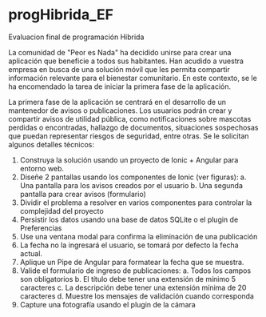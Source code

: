# progHibrida_EF
Evaluacion final de programación Hibrida


La comunidad de "Peor es Nada" ha decidido unirse para crear una aplicación que beneficie a todos sus habitantes. Han acudido a vuestra empresa en busca de una solución móvil que les permita compartir información relevante para el bienestar comunitario. En este contexto, se le ha encomendado la tarea de iniciar la primera fase de la aplicación.

La primera fase de la aplicación se centrará en el desarrollo de un mantenedor de avisos o publicaciones. Los usuarios podrán crear y compartir avisos de utilidad pública, como notificaciones sobre mascotas perdidas o encontradas, hallazgo de documentos, situaciones sospechosas que puedan representar riesgos de seguridad, entre otras. Se le solicitan algunos detalles técnicos:

1.	Construya la solución usando un proyecto de Ionic + Angular para entorno web.
2.	Diseñe 2 pantallas usando los componentes de Ionic (ver figuras):
	a.	Una pantalla para los avisos creados por el usuario
	b.	Una segunda pantalla para crear avisos (formulario)
3.	Dividir el problema a resolver en varios componentes para controlar la complejidad del proyecto
4.	Persistir los datos usando una base de datos SQLite o el plugin de Preferencias 
5.	Use una ventana modal para confirma la eliminación de una publicación 
6.	La fecha no la ingresará el usuario, se tomará por defecto la fecha actual.
7.	Aplique un Pipe de Angular para formatear la fecha que se muestra.
8.	Valide el formulario de ingreso de publicaciones:
	a.	Todos los campos son obligatorios
	b.	El título debe tener una extensión de mínimo 5 caracteres
	c.	La descripción debe tener una extensión mínima de 20 caracteres
	d.	Muestre los mensajes de validación cuando corresponda
9.	Capture una fotografía usando el plugin de la cámara

